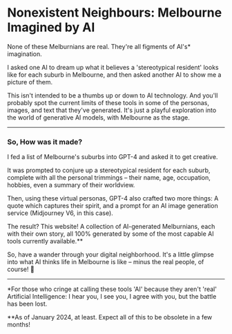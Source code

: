 # Nonexistent Neighbours: Melbourne Imagined by AI
None of these Melburnians are real. They're all figments of AI's* imagination.

I asked one AI to dream up what it believes a 'stereotypical resident' looks like for each suburb in Melbourne, and then asked another AI to show me a picture of them.

This isn't intended to be a thumbs up or down to AI technology. And you'll probably spot the current limits of these tools in some of the personas, images, and text that they've generated. It's just a playful exploration into the world of generative AI models, with Melbourne as the stage.

---

### So, How was it made?

I fed a list of Melbourne's suburbs into GPT-4 and asked it to get creative.

It was prompted to conjure up a stereotypical resident for each suburb, complete with all the personal trimmings – their name, age, occupation, hobbies, even a summary of their worldview.

Then, using these virtual personas, GPT-4 also crafted two more things: A quote which captures their spirit, and a prompt for an AI image generation service (Midjourney V6, in this case).

The result? This website! A collection of AI-generated Melburnians, each with their own story, all 100% generated by some of the most capable AI tools currently available.**

So, have a wander through your digital neighborhood. It's a little glimpse into what AI thinks life in Melbourne is like – minus the real people, of course! 🤖

---


*For those who cringe at calling these tools 'AI' because they aren't 'real' Artificial Intelligence: I hear you, I see you, I agree with you, but the battle has been lost.

**As of January 2024, at least. Expect all of this to be obsolete in a few months!
